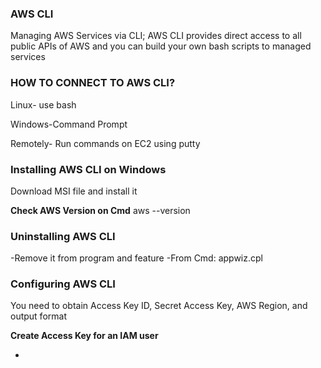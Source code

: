 ### **AWS CLI**

Managing AWS Services via CLI; AWS CLI provides direct access to all public APIs of AWS and you can build your own bash scripts to managed services

### **HOW TO CONNECT TO AWS CLI?**

   Linux- use bash

   Windows-Command Prompt

   Remotely- Run commands on EC2 using putty
   
 ### **Installing AWS CLI on Windows**
 
 Download MSI file and install it
 
 **Check AWS Version on Cmd** aws --version 
 
 ### **Uninstalling AWS CLI**
 
 -Remove it from program and feature
 -From Cmd: appwiz.cpl
 
 ### **Configuring AWS CLI**
 
 You need to obtain Access Key ID, Secret Access Key, AWS Region, and output format
 
 **Create Access Key for an IAM user**
 
 -
 
 




